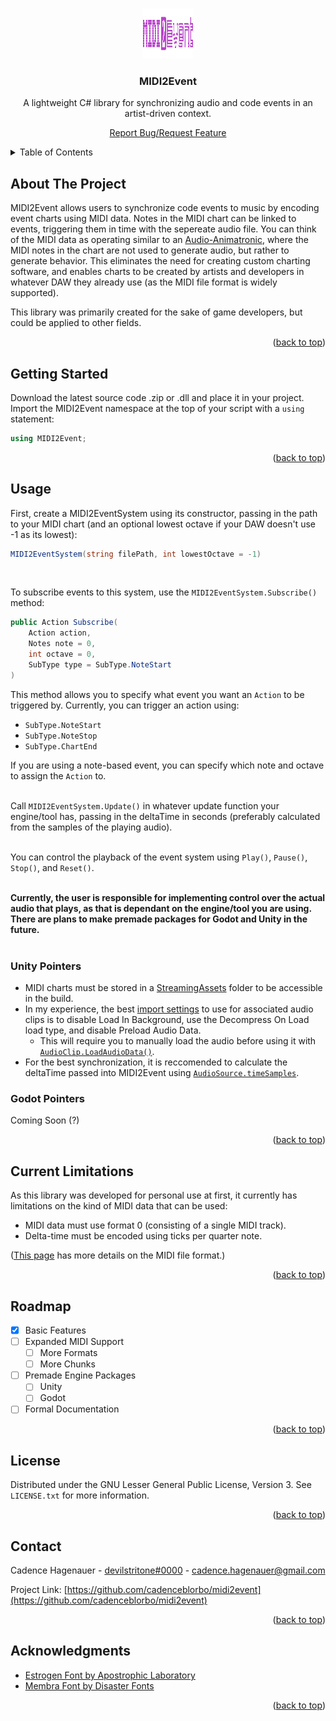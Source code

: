 <a id="readme-top"></a>

<br />
<div align="center">
  <a href="https://github.com/cadenceblorbo/midi2event">
    <img src="Logo.png" alt="MIDI2EventLogo" width="80" height="80">
  </a>

<h3 align="center">MIDI2Event</h3>

  <p align="center">A lightweight C# library for synchronizing audio and code events in an artist-driven context.</p>
  <p align="center"><a href="https://github.com/cadenceblorbo/midi2event/issues">Report Bug/Request Feature</a></p>
</div>

<details>
  <summary>Table of Contents</summary>
  <ol>
    <li><a href="#about-the-project">About The Project</a></li>
    <li><a href="#getting-started">Getting Started</a></li>
    <li>
      <a href="#usage">Usage</a>
      <ul>
        <li><a href="#unity-pointers">Unity Pointers</a></li>
      </ul>
      <ul>
        <li><a href="#godot-pointers">Godot Pointers</a></li>
      </ul>
    </li>
    <li><a href="#current-limitations">Current Limitations</a></li>
    <li><a href="#roadmap">Roadmap</a></li>
    <li><a href="#license">License</a></li>
    <li><a href="#contact">Contact</a></li>
    <li><a href="#Acknowledgments">Acknowledgments</a></li>
  </ol>
</details>


## About The Project

MIDI2Event allows users to synchronize code events to music by encoding event charts using MIDI data. Notes in the MIDI chart can be linked to events, triggering them in time with the sepereate audio file. You can think of the MIDI data as operating similar to an [Audio-Animatronic](https://en.wikipedia.org/wiki/Audio-Animatronics), where the MIDI notes in the chart are not used to generate audio, but rather to generate behavior. This eliminates the need for creating custom charting software, and enables charts to be created by artists and developers in whatever DAW they already use (as the MIDI file format is widely supported). 

This library was primarily created for the sake of game developers, but could be applied to other fields.

<p align="right">(<a href="#readme-top">back to top</a>)</p>


## Getting Started

Download the latest source code .zip or .dll and place it in your project. Import the MIDI2Event namespace at the top of your script with a `using` statement:
```csharp
using MIDI2Event;
```

<p align="right">(<a href="#readme-top">back to top</a>)</p>


## Usage

First, create a MIDI2EventSystem using its constructor, passing in the path to your MIDI chart (and an optional lowest octave if your DAW doesn't use -1 as its lowest):
```csharp
MIDI2EventSystem(string filePath, int lowestOctave = -1)
```
<br/>

To subscribe events to this system, use the `MIDI2EventSystem.Subscribe()` method:
```csharp
public Action Subscribe(
    Action action,
    Notes note = 0,
    int octave = 0,
    SubType type = SubType.NoteStart
)
```
This method allows you to specify what event you want an `Action` to be triggered by. Currently, you can trigger an action using:
* `SubType.NoteStart`
* `SubType.NoteStop`
* `SubType.ChartEnd`

If you are using a note-based event, you can specify which note and octave to assign the `Action` to.
<br/>
<br/>

Call `MIDI2EventSystem.Update()` in whatever update function your engine/tool has, passing in the deltaTime in seconds (preferably calculated from the samples of the playing audio).
<br/>
<br/>

You can control the playback of the event system using `Play()`, `Pause()`, `Stop()`, and `Reset()`.
<br/>
<br/>

**Currently, the user is responsible for implementing control over the actual audio that plays, as that is dependant on the engine/tool you are using. There are plans to make premade packages for Godot and Unity in the future.**
<br/>
<br/>

### Unity Pointers

* MIDI charts must be stored in a [StreamingAssets](https://docs.unity3d.com/Manual/StreamingAssets.html) folder to be accessible in the build.
* In my experience, the best [import settings](https://docs.unity3d.com/Manual/class-AudioClip.html) to use for associated audio clips is to disable Load In Background, use the Decompress On Load load type, and disable Preload Audio Data.
  * This will require you to manually load the audio before using it with [`AudioClip.LoadAudioData()`](https://docs.unity3d.com/6000.0/Documentation/ScriptReference/AudioClip.LoadAudioData.html).
* For the best synchronization, it is reccomended to calculate the deltaTime passed into MIDI2Event using [`AudioSource.timeSamples`](https://docs.unity3d.com/6000.0/Documentation/ScriptReference/AudioSource-timeSamples.html).

### Godot Pointers

Coming Soon (?)

<p align="right">(<a href="#readme-top">back to top</a>)</p>


## Current Limitations
As this library was developed for personal use at first, it currently has limitations on the kind of MIDI data that can be used:
* MIDI data must use format 0 (consisting of a single MIDI track).
* Delta-time must be encoded using ticks per quarter note.

([This page](http://www.music.mcgill.ca/~ich/classes/mumt306/StandardMIDIfileformat.html) has more details on the MIDI file format.)

<p align="right">(<a href="#readme-top">back to top</a>)</p>


## Roadmap

- [x] Basic Features
- [ ] Expanded MIDI Support
    - [ ] More Formats
    - [ ] More Chunks
- [ ] Premade Engine Packages
    - [ ] Unity
    - [ ] Godot
- [ ] Formal Documentation

<p align="right">(<a href="#readme-top">back to top</a>)</p>


## License

Distributed under the GNU Lesser General Public License, Version 3. See `LICENSE.txt` for more information.

<p align="right">(<a href="#readme-top">back to top</a>)</p>


## Contact

Cadence Hagenauer - [devilstritone#0000](https://discord.com/users/302985879666950144) - cadence.hagenauer@gmail.com

Project Link: [https://github.com/cadenceblorbo/midi2event](https://github.com/cadenceblorbo/midi2event)

<p align="right">(<a href="#readme-top">back to top</a>)</p>


## Acknowledgments

* [Estrogen Font by Apostrophic Laboratory](https://luc.devroye.org/fonts-24297.html)
* [Membra Font by Disaster Fonts](http://disasterfonts.co.uk/)

<p align="right">(<a href="#readme-top">back to top</a>)</p>

